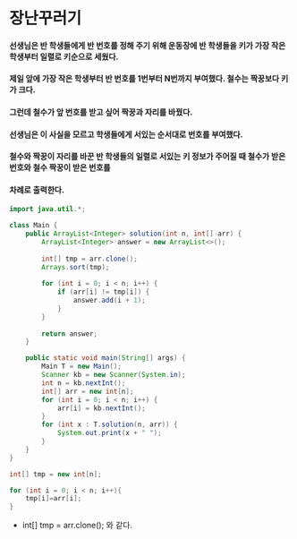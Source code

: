 # 장난꾸러기

#### 선생님은 반 학생들에게 반 번호를 정해 주기 위해 운동장에 반 학생들을 키가 가장 작은 학생부터 일렬로 키순으로 세웠다.

#### 제일 앞에 가장 작은 학생부터 반 번호를 1번부터 N번까지 부여했다. 철수는 짝꿍보다 키가 크다.

#### 그런데 철수가 앞 번호를 받고 싶어 짝꿍과 자리를 바꿨다.

#### 선생님은 이 사실을 모르고 학생들에게 서있는 순서대로 번호를 부여했다.

#### 철수와 짝꿍이 자리를 바꾼 반 학생들의 일렬로 서있는 키 정보가 주어질 때 철수가 받은 번호와 철수 짝꿍이 받은 번호를

#### 차례로 출력한다.

```java
import java.util.*;

class Main {
    public ArrayList<Integer> solution(int n, int[] arr) {
        ArrayList<Integer> answer = new ArrayList<>();
        
        int[] tmp = arr.clone();
        Arrays.sort(tmp);
        
        for (int i = 0; i < n; i++) {
            if (arr[i] != tmp[i]) {
                answer.add(i + 1);
            }
        }
        
        return answer;
    }

    public static void main(String[] args) {
        Main T = new Main();
        Scanner kb = new Scanner(System.in);
        int n = kb.nextInt();
        int[] arr = new int[n];
        for (int i = 0; i < n; i++) {
            arr[i] = kb.nextInt();
        }
        for (int x : T.solution(n, arr)) {
            System.out.print(x + " ");
        }
    }
}
```

```java
int[] tmp = new int[n];

for (int i = 0; i < n; i++){
    tmp[i]=arr[i];
}
```

- int[] tmp = arr.clone(); 와 같다.